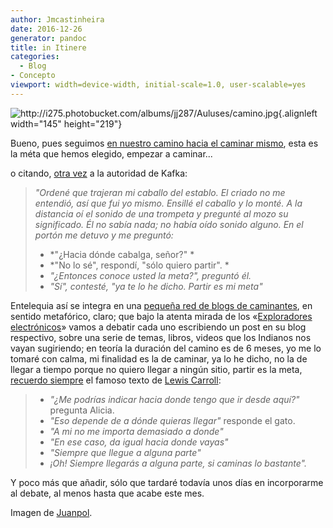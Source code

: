 ```yaml
---
author: Jmcastinheira
date: 2016-12-26
generator: pandoc
title: in Itinere
categories:
  - Blog
- Concepto
viewport: width=device-width, initial-scale=1.0, user-scalable=yes
---
```




![](http://i275.photobucket.com/albums/jj287/Auluses/camino.jpg?v=1252590320431 "http://i275.photobucket.com/albums/jj287/Auluses/camino.jpg"){.alignleft
width="145" height="219"}

Bueno, pues seguimos [en nuestro camino hacia el caminar
mismo](http://entelequia.bligoo.com/content/view/519993/Mama-quiero-ser-Indiano-o-que-es-Entelequia.html),
esta es la méta que hemos elegido, empezar a caminar...

o citando, [otra
vez](http://entelequia.bligoo.com/content/view/441825/Y-Google-caera.html)
a la autoridad de Kafka:

> *"Ordené que trajeran mi caballo del establo. El criado no me
> entendió, así que fui yo mismo. Ensillé el caballo y lo monté. A la
> distancia oí el sonido de una trompeta y pregunté al mozo su
> significado. Él no sabía nada; no había oído sonido alguno. En el
> portón me detuvo y me preguntó:*
>
> -   *"¿Hacia dónde cabalga, señor?" *
> -   *"No lo sé", respondí, "sólo quiero partir". *
> -   *"¿Entonces conoce usted la meta?", preguntó él.*
> -   *"Sí", contesté, "ya te lo he dicho. Partir es mi meta"*

Entelequia así se integra en una [pequeña red de blogs de
caminantes](http://itinerario2009.lasindias.org/), en sentido
metafórico, claro; que bajo la atenta mirada de los «[Exploradores
electrónicos](http://www.lasindias.com/)» vamos a debatir cada uno
escribiendo un post en su blog respectivo, sobre una serie de temas,
libros, videos que los Indianos nos vayan sugiriendo; en teoría la
duración del camino es de 6 meses, yo me lo tomaré con calma, mi
finalidad es la de caminar, ya lo he dicho, no la de llegar a tiempo
porque no quiero llegar a ningún sitio, partir es la meta, [recuerdo
siempre](http://entelequia.bligoo.com/content/view/441825/Y-Google-caera.html)
el famoso texto de [Lewis
Carroll](http://es.wikipedia.org/wiki/Lewis_Carroll):

> -   *"¿Me podrías indicar hacia donde tengo que ir desde aquí?"*
>     pregunta Alicia.
> -   *"Eso depende de a dónde quieras llegar"* responde el gato.
> -   *"A mi no me importa demasiado a donde"*
> -   *"En ese caso, da igual hacia donde vayas"*
> -   *"Siempre que llegue a alguna parte"*
> -   *¡Oh! Siempre llegarás a alguna parte, si caminas lo bastante".*

Y poco más que añadir, sólo que tardaré todavía unos días en
incorporarme al debate, al menos hasta que acabe este mes.

Imagen de
[Juanpol](http://i275.photobucket.com/albums/jj287/Auluses/camino.jpg).
